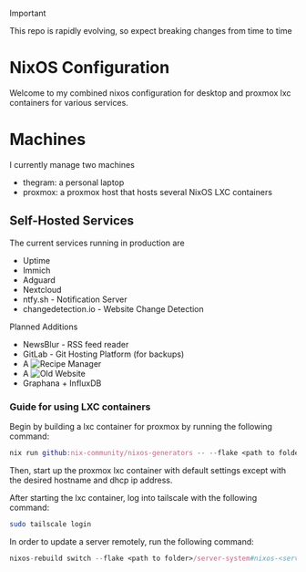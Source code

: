 > [!IMPORTANT]  
> This repo is rapidly evolving, so expect breaking changes from time to time

# NixOS Configuration
Welcome to my combined nixos configuration for desktop and proxmox lxc containers for various services. 

# Machines
I currently manage two machines
- thegram: a personal laptop
- proxmox: a proxmox host that hosts several NixOS LXC containers

## Self-Hosted Services
The current services running in production are
- Uptime
- Immich
- Adguard
- Nextcloud
- ntfy.sh - Notification Server
- changedetection.io - Website Change Detection

Planned Additions
- NewsBlur - RSS feed reader
- GitLab - Git Hosting Platform (for backups)
- A ![Recipe Manager](https://github.com/awesome-selfhosted/awesome-selfhosted?tab=readme-ov-file#recipe-management)
- A ![Old Website](https://github.com/AyushmaanAggarwal/theCounter/tree/main)
- Graphana + InfluxDB

### Guide for using LXC containers
Begin by building a lxc container for proxmox by running the following command:
```nix
nix run github:nix-community/nixos-generators -- --flake <path to folder>/server-system#<service name> --cores 4 -f proxmox-lxc
```

Then, start up the proxmox lxc container with default settings except with the desired hostname and dhcp ip address.

After starting the lxc container, log into tailscale with the following command:
```sh
sudo tailscale login
```

In order to update a server remotely, run the following command:
```nix
nixos-rebuild switch --flake <path to folder>/server-system#nixos-<service name> --target-host nixadmin@<host-name> --use-remote-sudo
```

